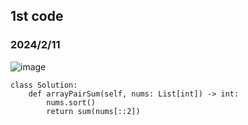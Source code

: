 ## 1st code
### 2024/2/11

![image](https://github.com/PhoenixCHW/My_leetcode/assets/39382795/75af544d-3d1e-4314-ba03-6b3e39d44185)

```python3
class Solution:
    def arrayPairSum(self, nums: List[int]) -> int:
        nums.sort()
        return sum(nums[::2])
```
